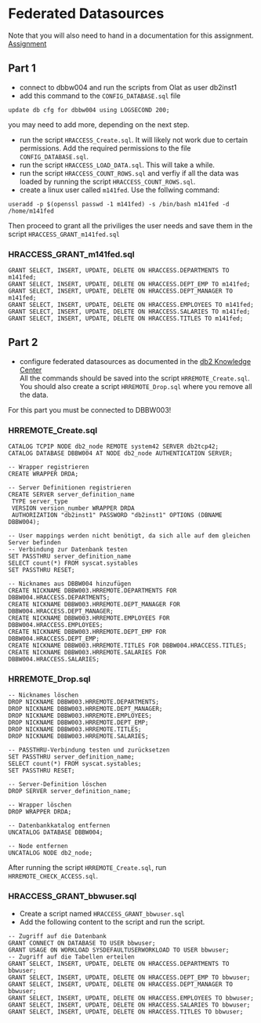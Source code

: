 # Federated Datasources
Note that you will also need to hand in a documentation for this assignment.  
[Assignment](<https://olat.bbw.ch/auth/RepositoryEntry/635961710/CourseNode/107315659184604/path%3D~~75%2DZusatzAufgaben~~Auftrag%5FFederation/0>)

## Part 1
- connect to dbbw004 and run the scripts from Olat as user db2inst1
- add this command to the `CONFIG_DATABASE.sql` file
```
update db cfg for dbbw004 using LOGSECOND 200;
```

 you may need to add more, depending on the next step.

- run the script `HRACCESS_Create.sql`. It will likely not work due to certain permissions. Add the required permissions to the file `CONFIG_DATABASE.sql`.
- run the script `HRACCESS_LOAD_DATA.sql`. This will take a while.
- run the script `HRACCESS_COUNT_ROWS.sql` and verfiy if all the data was loaded by running the script `HRACCESS_COUNT_ROWS.sql`.
- create a linux user called `m141fed`. Use the follwing command:
```
useradd -p $(openssl passwd -1 m141fed) -s /bin/bash m141fed -d /home/m141fed
```  
Then proceed to grant all the priviliges the user needs and save them in the script `HRACCESS_GRANT_m141fed.sql`

### HRACCESS_GRANT_m141fed.sql
```
GRANT SELECT, INSERT, UPDATE, DELETE ON HRACCESS.DEPARTMENTS TO m141fed;
GRANT SELECT, INSERT, UPDATE, DELETE ON HRACCESS.DEPT_EMP TO m141fed;
GRANT SELECT, INSERT, UPDATE, DELETE ON HRACCESS.DEPT_MANAGER TO m141fed;
GRANT SELECT, INSERT, UPDATE, DELETE ON HRACCESS.EMPLOYEES TO m141fed;
GRANT SELECT, INSERT, UPDATE, DELETE ON HRACCESS.SALARIES TO m141fed;
GRANT SELECT, INSERT, UPDATE, DELETE ON HRACCESS.TITLES TO m141fed;
```

## Part 2
- configure federated datasources as documented in the [db2 Knowledge Center](https://www.ibm.com/docs/en/db2/11.5?topic=wrapper-configuring-access-db2-data-sources)  
All the commands should be saved into the script `HRREMOTE_Create.sql`. You should also create a script `HRREMOTE_Drop.sql` where you remove all the data.

For this part you must be connected to DBBW003!

### HRREMOTE_Create.sql
```
CATALOG TCPIP NODE db2_node REMOTE system42 SERVER db2tcp42;
CATALOG DATABASE DBBW004 AT NODE db2_node AUTHENTICATION SERVER;

-- Wrapper registrieren
CREATE WRAPPER DRDA;

-- Server Definitionen registrieren
CREATE SERVER server_definition_name 
 TYPE server_type 
 VERSION version_number WRAPPER DRDA
 AUTHORIZATION "db2inst1" PASSWORD "db2inst1" OPTIONS (DBNAME DBBW004);

-- User mappings werden nicht benötigt, da sich alle auf dem gleichen Server befinden
-- Verbindung zur Datenbank testen
SET PASSTHRU server_definition_name
SELECT count(*) FROM syscat.systables
SET PASSTHRU RESET;

-- Nicknames aus DBBW004 hinzufügen
CREATE NICKNAME DBBW003.HRREMOTE.DEPARTMENTS FOR DBBW004.HRACCESS.DEPARTMENTS;
CREATE NICKNAME DBBW003.HRREMOTE.DEPT_MANAGER FOR DBBW004.HRACCESS.DEPT_MANAGER;
CREATE NICKNAME DBBW003.HRREMOTE.EMPLOYEES FOR DBBW004.HRACCESS.EMPLOYEES;
CREATE NICKNAME DBBW003.HRREMOTE.DEPT_EMP FOR DBBW004.HRACCESS.DEPT_EMP;
CREATE NICKNAME DBBW003.HRREMOTE.TITLES FOR DBBW004.HRACCESS.TITLES;
CREATE NICKNAME DBBW003.HRREMOTE.SALARIES FOR DBBW004.HRACCESS.SALARIES;
```

### HRREMOTE_Drop.sql
```
-- Nicknames löschen
DROP NICKNAME DBBW003.HRREMOTE.DEPARTMENTS;
DROP NICKNAME DBBW003.HRREMOTE.DEPT_MANAGER;
DROP NICKNAME DBBW003.HRREMOTE.EMPLOYEES;
DROP NICKNAME DBBW003.HRREMOTE.DEPT_EMP;
DROP NICKNAME DBBW003.HRREMOTE.TITLES;
DROP NICKNAME DBBW003.HRREMOTE.SALARIES;

-- PASSTHRU-Verbindung testen und zurücksetzen
SET PASSTHRU server_definition_name;
SELECT count(*) FROM syscat.systables;
SET PASSTHRU RESET;

-- Server-Definition löschen
DROP SERVER server_definition_name;

-- Wrapper löschen
DROP WRAPPER DRDA;

-- Datenbankkatalog entfernen
UNCATALOG DATABASE DBBW004;

-- Node entfernen
UNCATALOG NODE db2_node;
```

After running the script `HRREMOTE_Create.sql`, run `HRREMOTE_CHECK_ACCESS.sql`.

### HRACCESS_GRANT_bbwuser.sql
- Create a script named `HRACCESS_GRANT_bbwuser.sql`
- Add the following content to the script and run the script.
```
-- Zugriff auf die Datenbank
GRANT CONNECT ON DATABASE TO USER bbwuser;
GRANT USAGE ON WORKLOAD SYSDEFAULTUSERWORKLOAD TO USER bbwuser;
-- Zugriff auf die Tabellen erteilen
GRANT SELECT, INSERT, UPDATE, DELETE ON HRACCESS.DEPARTMENTS TO bbwuser;
GRANT SELECT, INSERT, UPDATE, DELETE ON HRACCESS.DEPT_EMP TO bbwuser;
GRANT SELECT, INSERT, UPDATE, DELETE ON HRACCESS.DEPT_MANAGER TO bbwuser;
GRANT SELECT, INSERT, UPDATE, DELETE ON HRACCESS.EMPLOYEES TO bbwuser;
GRANT SELECT, INSERT, UPDATE, DELETE ON HRACCESS.SALARIES TO bbwuser;
GRANT SELECT, INSERT, UPDATE, DELETE ON HRACCESS.TITLES TO bbwuser;
```
